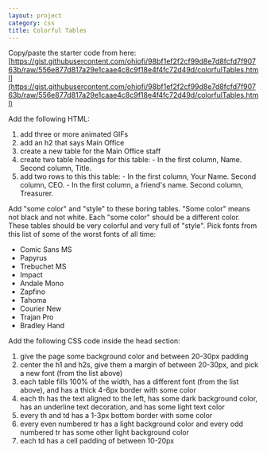 ```yaml
---
layout: project
category: css
title: Colorful Tables
---
```


Copy/paste the starter code from here: [https://gist.githubusercontent.com/ohiofi/98bf1ef2f2cf99d8e7d8fcfd7f90763b/raw/556e877d817a29e1caae4c8c9f18e4f4fc72d49d/colorfulTables.html](https://gist.githubusercontent.com/ohiofi/98bf1ef2f2cf99d8e7d8fcfd7f90763b/raw/556e877d817a29e1caae4c8c9f18e4f4fc72d49d/colorfulTables.html)

Add the following HTML:
  1.  add three or more animated GIFs
  1.  add an h2 that says Main Office
  1.  create a new table for the Main Office staff
  1.  create two table headings for this table:
    - In the first column, Name. Second column, Title.
  1.  add two rows to this this table:
    - In the first column, Your Name. Second column, CEO.
    - In the first column, a friend's name. Second column, Treasurer.

Add "some color" and "style" to these boring tables. "Some color" means not black and not white. Each "some color" should be a different color. These tables should be very colorful and very full of "style". Pick fonts from this list of some of the worst fonts of all time:

  - Comic Sans MS
  - Papyrus
  - Trebuchet MS
  - Impact
  - Andale Mono
  - Zapfino
  - Tahoma
  - Courier New
  - Trajan Pro
  - Bradley Hand


Add the following CSS code inside the head section:

  1. give the page some background color and between 20-30px padding
  1. center the h1 and h2s, give them a margin of between 20-30px, and pick a new font (from the list above)
  1. each table fills 100% of the width, has a different font (from the list above), and has a thick 4-6px border with some color
  1. each th has the text aligned to the left, has some dark background color, has an underline text decoration, and has some light text color
  1. every th and td has a 1-3px bottom border with some color
  1. every even numbered tr has a light background color and every odd numbered tr has some other light background color
  1. each td has a cell padding of between 10-20px
